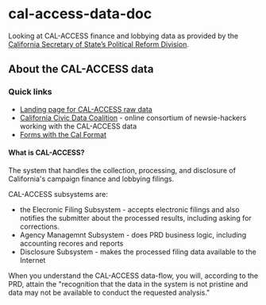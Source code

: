 cal-access-data-doc
===================

Looking at CAL-ACCESS finance and lobbying data as provided by the [California Secretary of State’s Political Reform Division](http://www.sos.ca.gov/prd/).



## About the CAL-ACCESS data


### Quick links

- [Landing page for CAL-ACCESS raw data](http://www.sos.ca.gov/prd/cal-access/)
- [California Civic Data Coalition](https://github.com/california-civic-data-coalition) - online consortium of  newsie-hackers working with the CAL-ACCESS data
- [Forms with the Cal Format](www.fppc.ca.gov)


#### What is CAL-ACCESS?

The system that handles the collection, processing, and disclosure of California's campaign finance and lobbying filings.

CAL-ACCESS subsystems are:

- the Elecronic Filing Subsystem - accepts electronic filings and also notifies the submitter about the processed results, including asking for corrections.
- Agency Managemnt Subsystem - does PRD business logic, including accounting recores and reports
- Disclosure Subsystem - makes the processed filing data available to the Internet

When you understand the CAL-ACCESS data-flow, you will, according to the PRD, attain the "recognition that the data in the system is not pristine and data may not be available to conduct the requested analysis."






